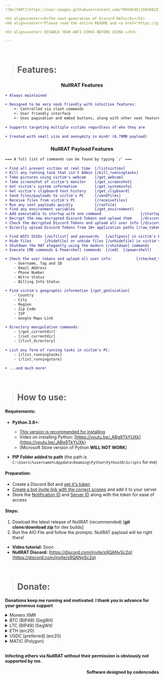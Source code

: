 ```yaml
---
![NullRAT](https://user-images.githubusercontent.com/70959549/150108231-0c8a8b30-a3cf-4a94-8712-2277cd833731.png)

<h3 align=center><b>The next-generation of Discord RATs</b></h3>
<h6 align=center>"Please read the entire README and <a href="https://github.com/NullCode1337/NullRAT/blob/source/Getting%20Variables.md">Getting Variables.md</a> before using the RAT"</h4>

<h3 align=center> DISABLE YOUR ANTI-VIRUS BEFORE USING </h3>

---
```



</br>


> # Features:
<h3 align=center>NullRAT Features</h3>

```diff
+ Always maintained
  
+ Designed to be very noob friendly with intuitive features:
    +- Controlled via slash commands
    +- User friendly interface
    +- Uses pagination and embed buttons, along with other neat features
  
+ Supports targeting multiple victims regardless of who they are
  
+ Created with small size and anonymity in mind! (6.70MB payload)
```

<h3 align=center>NullRAT Payload Features</h3>

```diff
=== A full list of commands can be found by typing `/` ===  
 
+ Find all present victims at real time  [/listvictims]
+ Kill any running task that isn't Admin [/kill_runningtasks]
+ Take pictures using victim's webcam    [/get_webcam]
+ Take screenshot of victim's monitor    [/get_screenshot]
+ Get victim's system information        [/get_systeminfo] 
+ Get victim's clipboard text history    [/get_clipboard]
+ Send files/payloads to victim's PC     [/sendfiles]
+ Receive files from victim's PC         [/receivefiles]
+ Run any sent payloads quickly          [/runfile]
+ Find any environment variables         [/get_environment]
+ Add executable to startup with one command                  [/startup]
+ Decrypt the new encrypted Discord Tokens and upload them    [/discord_tokens]
+ Check the decrypted Discord Tokens and upload all user info [/discord_checked]
+ Directly upload Discord Tokens from 10+ application paths [/raw_tokens]

+ Find WIFI SSIDs [/wifilist] and passwords   [/wifipass] in victim's PC
+ Hide files      [/hidefile] or unhide files [/unhidefile] in victim's PC
+ Shutdown the RAT elegantly using the modern [/shutdown] commands
+ Execute CMD commands & Powershell commands  [/cmd]  [/powershell]

+ Check the user tokens and upload all user info:           [/checked_tokens]
    - Username, Tag and ID
    - Email Address 
    - Phone Number
    - Nitro Status
    - Billing Info Status
    
+ Find victim's geographic information [/get_geolocation]
    - Country
    - City
    - Region
    - Zip Code
    - ISP
    - Google Maps Link
    
+ Directory manipulation commands:
    - [/get_currentdir]
    - [/set_currentdir]
    - [/list_directory]
    
+ List any form of running tasks in victim's PC: 
    - [/list_runningtasks]
    - [/list_runningstore]
    
+ ...and much more!
```

</br>


> # How to use:
#### Requirements:
- **Python 3.8+**:
    - [This version is recommended for installing](https://www.python.org/ftp/python/3.8.10/python-3.8.10.exe) 
    - Video on installing Python: [https://youtu.be/_ABg9TkYUXk](https://youtu.be/_ABg9TkYUXk)
    - [Microsoft Store version of Python **WILL NOT WORK**]
 
- **PIP Folder added to path** (the path is `C:\Users\%username%\Appdata\Roaming\Python\Python38\Scripts` for me)

#### Preparation:
- Create a Discord Bot and [get it's token](https://github.com/NullCode1337/NullRAT/blob/source/Getting%20Variables.md#discord-bot-token)
- [Create a bot invite link with the correct scopes](https://github.com/NullCode1337/NullRAT/blob/source/Getting%20Variables.md#proper-bot-invite-link) and add it to your server
- Store the [Notification ID](https://github.com/NullCode1337/NullRAT/blob/source/Getting%20Variables.md#channel-id) and [Server ID](https://github.com/NullCode1337/NullRAT/blob/source/Getting%20Variables.md#server-ids) along with the token for ease of access

#### Steps:
1. Dowload the latest release of NullRAT (recommended) [**git clone**/**download zip** for dev builds]
2. Run the AIO File and follow the prompts. NullRAT payload will be right there!

- **Video tutorial:** Soon
- **NullRAT Discord:** [https://discord.com/invite/s9QANySc2q](https://discord.com/invite/s9QANySc2q)


</br>


> # Donate:

**Donations keep me running and motivated.
I thank you in advance for your generous support**

<details>
<summary>Monero XMR</summary>
  
</br>48ehSGucnMHFir7YYT9eDfDrXZcrRx9PEeFL52tyDRTz3ZYSbQpnzoaXW484TzvEHkDucLiGGa7nAgcVy7gZSbsuHqgL3Er
</details>

<details>
<summary>BTC [BIP49] (SegWit)</summary>
  
</br>37fyekYxe6EaNYZyhkcNYi6djfbTTQndHc

![BTC_QR](https://user-images.githubusercontent.com/70959549/178553683-aaece326-92f6-48fb-a1cb-2c3847c66dbd.png)

</details>

<details>
<summary>LTC [BIP49] (SegWit)</summary>
  
</br>MKxiQRMYcCPMmsBHEWr5fVsFo669k4hw6U

![LTC_QR](https://user-images.githubusercontent.com/70959549/178554082-78f6d73b-4079-4c11-b207-3b7cd1f9f374.png)

</details>

<details>
<summary>ETH (erc20)</summary>

</br>0xbC9B3F1b7B687eA193f6f85c7AEF669597F3db02

![ETH_QR](https://user-images.githubusercontent.com/70959549/178554327-f8f4346b-0e94-4000-98b9-f5150915b0c8.png)

</details>

<details>
<summary>USDC [preferred] (erc20)</summary>
  
</br>0xbC9B3F1b7B687eA193f6f85c7AEF669597F3db02

![USDC_QR](https://user-images.githubusercontent.com/70959549/178554327-f8f4346b-0e94-4000-98b9-f5150915b0c8.png)

</details>

<details>
<summary>MATIC (Polygon)</summary>
  
</br>0xbC9B3F1b7B687eA193f6f85c7AEF669597F3db02

![MATIC_QR](https://user-images.githubusercontent.com/70959549/178554327-f8f4346b-0e94-4000-98b9-f5150915b0c8.png)

</details>


</br>


**Infecting others via NullRAT without their permission is obviously not supported by me.**
<h4 align=right>Software designed by codencodes</h6>
